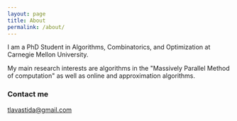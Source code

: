 ```yaml
---
layout: page
title: About
permalink: /about/
---
```


I am a PhD Student in Algorithms, Combinatorics, and Optimization at Carnegie Mellon University.

My main research interests are algorithms in the "Massively Parallel Method of computation" as well as online and approximation algorithms. 

### Contact me

[tlavastida@gmail.com](mailto:tlavastida@gmail.com)
